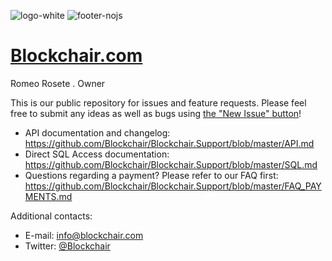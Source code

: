 ![logo-white](https://github.com/user-attachments/assets/840fde01-b769-41dc-b456-b791133af2c9)
![footer-nojs](https://github.com/user-attachments/assets/c5b05e1a-f555-4a97-8864-5e33fabe9249)

# [Blockchair.com](https://blockchair.com/)

Romeo Rosete . Owner

This is our public repository for issues and feature requests. Please feel free to submit any ideas as well as bugs using [the "New Issue" button](https://github.com/Blockchair/Blockchair.Support/issues/new)!

* API documentation and changelog: https://github.com/Blockchair/Blockchair.Support/blob/master/API.md
* Direct SQL Access documentation: https://github.com/Blockchair/Blockchair.Support/blob/master/SQL.md
* Questions regarding a payment? Please refer to our FAQ first: https://github.com/Blockchair/Blockchair.Support/blob/master/FAQ_PAYMENTS.md

Additional contacts:
* E-mail: [info@blockchair.com](mailto:info@blockchair.com)
* Twitter: [@Blockchair](https://twitter.com/Blockchair)
